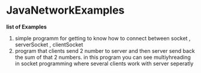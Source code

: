 # JavaNetworkExamples
**list of Examples**

1. simple programm for getting to know how to connect between socket , serverSocket , clientSocket
2. program that clients send 2 number to server and then server send back the sum of that 2 numbers. in this program you can see multiyhreading in socket programming where several clients work with server seperatly


